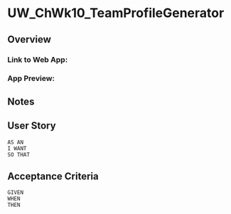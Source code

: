 # UW_ChWk10_TeamProfileGenerator
## Overview
<!-- ```
OVERVIEW TEXT HERE
``` -->

### Link to Web App: 
<!-- LINK TO DEPLOYMENT HERE -->

### App Preview:
<!-- Replace with path to screenshot   ![My Password Generator Screenshot](./Assets/MyPasswordGeneratorScreenShot.PNG "My Password Generator Screenshot") -->

## Notes

<!-- Use this area to add personal notes on implementation, etc -->

## User Story

```
AS AN 
I WANT 
SO THAT 
```

## Acceptance Criteria

```
GIVEN 
WHEN 
THEN 
```

<!-- ## Resources Used 

Use this area to list referenced apis, etc -->


<!-- Any additional notes here  -->
